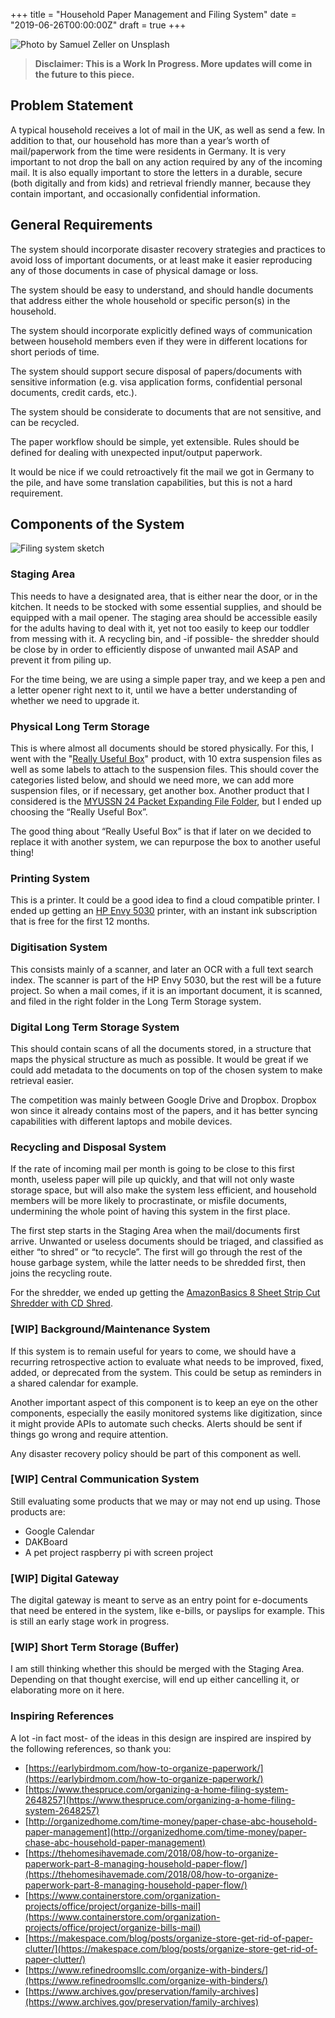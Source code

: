 +++
title = "Household Paper Management and Filing System"
date = "2019-06-26T00:00:00Z"
draft = true
+++

![Photo by Samuel Zeller on Unsplash](/images/filing-system.jpg)

> **Disclaimer: This is a Work In Progress. More updates will come in the future
> to this piece.**

## Problem Statement

A typical household receives a lot of mail in the UK, as well as send a few. In
addition to that, our household has more than a year’s worth of mail/paperwork
from the time were residents in Germany. It is very important to not drop the
ball on any action required by any of the incoming mail. It is also equally
important to store the letters in a durable, secure (both digitally and from
kids) and retrieval friendly manner, because they contain important, and
occasionally confidential information.

## General Requirements

The system should incorporate disaster recovery strategies and practices to
avoid loss of important documents, or at least make it easier reproducing any of
those documents in case of physical damage or loss.

The system should be easy to understand, and should handle documents that
address either the whole household or specific person(s) in the household.

The system should incorporate explicitly defined ways of communication between
household members even if they were in different locations for short periods of
time.

The system should support secure disposal of papers/documents with sensitive
information (e.g. visa application forms, confidential personal documents,
credit cards, etc.).

The system should be considerate to documents that are not sensitive, and can be
recycled.

The paper workflow should be simple, yet extensible. Rules should be defined for
dealing with unexpected input/output paperwork.

It would be nice if we could retroactively fit the mail we got in Germany to the
pile, and have some translation capabilities, but this is not a hard
requirement.

## Components of the System

![Filing system sketch](/images/filing-system-sketch.png)

### Staging Area

This needs to have a designated area, that is either near the door, or in the
kitchen. It needs to be stocked with some essential supplies, and should be
equipped with a mail opener. The staging area should be accessible easily for
the adults having to deal with it, yet not too easily to keep our toddler from
messing with it. A recycling bin, and -if possible- the shredder should be close
by in order to efficiently dispose of unwanted mail ASAP and prevent it from
piling up.

For the time being, we are using a simple paper tray, and we keep a pen and a
letter opener right next to it, until we have a better understanding of whether
we need to upgrade it.

### Physical Long Term Storage

This is where almost all documents should be stored physically. For this, I went
with the "[Really Useful Box](https://www.amazon.co.uk/Really-Useful-Box-24C-10SFCB/dp/B0146PSKZQ/ref=sr_1_9?crid=20JPA1DXEL8FE&keywords=filing+cabinet&qid=1554633129&s=gateway&sprefix=filing+ca%2Caps%2C143&sr=8-9)"
product, with 10 extra suspension files as well as some labels to attach to the
suspension files. This should cover the categories listed below, and should we
need more, we can add more suspension files, or if necessary, get another box.
Another product that I considered is the [MYUSSN 24 Packet Expanding File Folder](https://www.amazon.co.uk/MYEUSSN-Expanding-Business-Document-Accordion/dp/B078MLY1FG/ref=sr_1_10?crid=20JPA1DXEL8FE&keywords=filing+cabinet&qid=1554633129&s=gateway&sprefix=filing+ca%2Caps%2C143&sr=8-10),
but I ended up choosing the “Really Useful Box”.

The good thing about “Really Useful Box” is that if later on we decided to
replace it with another system, we can repurpose the box to another useful
thing!

### Printing System

This is a printer. It could be a good idea to find a cloud compatible printer. I ended up getting an
[HP Envy 5030](https://www.amazon.co.uk/gp/product/B074PMB9C9/) printer, with an instant ink
subscription that is free for the first 12 months.

### Digitisation System

This consists mainly of a scanner, and later an OCR with a full text search
index. The scanner is part of the HP Envy 5030, but the rest will be a future
project. So when a mail comes, if it is an important document, it is scanned,
and filed in the right folder in the Long Term Storage system.

### Digital Long Term Storage System

This should contain scans of all the documents stored, in a structure that maps
the physical structure as much as possible. It would be great if we could add
metadata to the documents on top of the chosen system to make retrieval easier.

The competition was mainly between Google Drive and Dropbox. Dropbox won since
it already contains most of the papers, and it has better syncing capabilities
with different laptops and mobile devices.

### Recycling and Disposal System

If the rate of incoming mail per month is going to be close to this first month,
useless paper will pile up quickly, and that will not only waste storage space,
but will also make the system less efficient, and household members will be more
likely to procrastinate, or misfile documents, undermining the whole point of
having this system in the first place.

The first step starts in the Staging Area when the mail/documents first arrive.
Unwanted or useless documents should be triaged, and classified as either “to
shred” or “to recycle”. The first will go through the rest of the house garbage
system, while the latter needs to be shredded first, then joins the recycling
route.

For the shredder, we ended up getting the [AmazonBasics 8 Sheet Strip Cut Shredder with CD Shred](https://www.amazon.co.uk/AmazonBasics-Sheet-Strip-Shredder-Shred/dp/B01E3R7GWA/ref=sr_1_3?keywords=shredder&qid=1555953188&s=gateway&sr=8-3).

### [WIP] Background/Maintenance System

If this system is to remain useful for years to come, we should have a recurring
retrospective action to evaluate what needs to be improved, fixed, added, or
deprecated from the system. This could be setup as reminders in a shared
calendar for example.

Another important aspect of this component is to keep an eye on the other
components, especially the easily monitored systems like digitization, since it
might provide APIs to automate such checks. Alerts should be sent if things go
wrong and require attention.

Any disaster recovery policy should be part of this component as well.

### [WIP] Central Communication System

Still evaluating some products that we may or may not end up using. Those
products are:

- Google Calendar
- DAKBoard
- A pet project raspberry pi with screen project

### [WIP] Digital Gateway

The digital gateway is meant to serve as an entry point for e-documents that
need be entered in the system, like e-bills, or payslips for example. This is
still an early stage work in progress.

### [WIP] Short Term Storage (Buffer)

I am still thinking whether this should be merged with the Staging Area.
Depending on that thought exercise, will end up either cancelling it, or
elaborating more on it here.

### Inspiring References

A lot -in fact most- of the ideas in this design are inspired are inspired by
the following references, so thank you:

- [https://earlybirdmom.com/how-to-organize-paperwork/](https://earlybirdmom.com/how-to-organize-paperwork/)
- [https://www.thespruce.com/organizing-a-home-filing-system-2648257](https://www.thespruce.com/organizing-a-home-filing-system-2648257)
- [http://organizedhome.com/time-money/paper-chase-abc-household-paper-management](http://organizedhome.com/time-money/paper-chase-abc-household-paper-management)
- [https://thehomesihavemade.com/2018/08/how-to-organize-paperwork-part-8-managing-household-paper-flow/](https://thehomesihavemade.com/2018/08/how-to-organize-paperwork-part-8-managing-household-paper-flow/)
- [https://www.containerstore.com/organization-projects/office/project/organize-bills-mail](https://www.containerstore.com/organization-projects/office/project/organize-bills-mail)
- [https://makespace.com/blog/posts/organize-store-get-rid-of-paper-clutter/](https://makespace.com/blog/posts/organize-store-get-rid-of-paper-clutter/)
- [https://www.refinedroomsllc.com/organize-with-binders/](https://www.refinedroomsllc.com/organize-with-binders/)
- [https://www.archives.gov/preservation/family-archives](https://www.archives.gov/preservation/family-archives)
